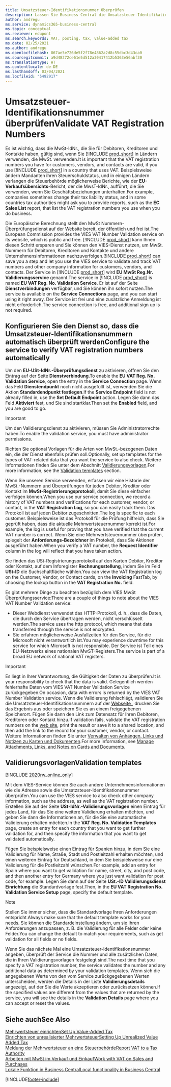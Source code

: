 ```yaml
---
title: Umsatzsteuer-Identifikationsnummer überprüfen
description: Lassen Sie Business Central die Umsatzsteuer-Identifikationsnummern und andere Unternehmensinformationen für Ihre Kontakte, Kunden und Lieferanten basierend auf dem VIES-Mehrwertsteuernummern-Validierungsdienst der Europäischen Union validieren.
author: andregu
ms.service: dynamics365-business-central
ms.topic: conceptual
ms.reviewer: edupont
ms.search.keywords: VAT, posting, tax, value-added tax
ms.date: 02/25/2021
ms.author: andregu
ms.openlocfilehash: 867ae5e726de5f2f78e4862a2d8c55dbc3d43ca0
ms.sourcegitcommit: a9d48272ce61e5d512a30417412b5363e56abf30
ms.translationtype: HT
ms.contentlocale: de-DE
ms.lasthandoff: 03/04/2021
ms.locfileid: "5492917"
---
```

# <a name="validate-vat-registration-numbers"></a><span data-ttu-id="d466b-103">Umsatzsteuer-Identifikationsnummer überprüfen</span><span class="sxs-lookup"><span data-stu-id="d466b-103">Validate VAT Registration Numbers</span></span>

<span data-ttu-id="d466b-104">Es ist wichtig, dass die MwSt-IdNr., die Sie für Debitoren, Kreditoren und Kontakte haben, gültig sind, wenn Sie [!INCLUDE [prod_short](includes/prod_short.md)] in Ländern verwenden, die MwSt. verwenden.</span><span class="sxs-lookup"><span data-stu-id="d466b-104">It is important that the VAT registration numbers you have for customers, vendors, and contacts are valid, if you use [!INCLUDE [prod_short](includes/prod_short.md)] in a country that uses VAT.</span></span> <span data-ttu-id="d466b-105">Beispielsweise ändern Mandanten ihren Steuerschuldstatus, und in einigen Ländern verlangen die Steuerbehörde möglicherweise Berichte, wie der **EU-Verkaufsübersichts**-Bericht, der die MwsT-IdNr., aufführt, die Sie verwenden, wenn Sie Geschäftsbeziehungen unterhalten.</span><span class="sxs-lookup"><span data-stu-id="d466b-105">For example, companies sometimes change their tax liability status, and in some countries tax authorities might ask you to provide reports, such as the **EC Sales List** report, that list the VAT registration numbers you use when you do business.</span></span>

<span data-ttu-id="d466b-106">Die Europäische Berechnung stellt den MwSt Nummern-Überprüfungsdienst auf der Website bereit, der öffentlich und frei ist.</span><span class="sxs-lookup"><span data-stu-id="d466b-106">The European Commission provides the VIES VAT Number Validation service on its website, which is public and free.</span></span> <span data-ttu-id="d466b-107">[!INCLUDE [prod_short](includes/prod_short.md)] kann Ihnen diesen Schritt ersparen und Sie können den VIES-Dienst nutzen, um MwSt. Nummern für Debitoren, Kreditoren und Kontakte und andere Unternehmensinformationen nachzuverfolgen.</span><span class="sxs-lookup"><span data-stu-id="d466b-107">[!INCLUDE [prod_short](includes/prod_short.md)] can save you a step and let you use the VIES service to validate and track VAT numbers and other company information for customers, vendors, and contacts.</span></span> <span data-ttu-id="d466b-108">Der Service in [!INCLUDE [prod_short](includes/prod_short.md)] wird **EU MwSt Reg.Nr. Validierungsservice** genannt.</span><span class="sxs-lookup"><span data-stu-id="d466b-108">The service in [!INCLUDE [prod_short](includes/prod_short.md)] is named **EU VAT Reg. No. Validation Service**.</span></span> <span data-ttu-id="d466b-109">Er ist auf der Seite **Dienstverbindungen** verfügbar, und Sie können ihn sofort nutzen.</span><span class="sxs-lookup"><span data-stu-id="d466b-109">The service is available on the **Service Connections** page, and you can start using it right away.</span></span> <span data-ttu-id="d466b-110">Der Service ist frei und eine zusätzliche Anmeldung ist nicht erforderlich.</span><span class="sxs-lookup"><span data-stu-id="d466b-110">The service connection is free, and additional sign up is not required.</span></span>

## <a name="configure-the-service-to-verify-vat-registration-numbers-automatically"></a><span data-ttu-id="d466b-111">Konfigurieren Sie den Dienst so, dass die Umsatzsteuer-Identifikationsnummern automatisch überprüft werden</span><span class="sxs-lookup"><span data-stu-id="d466b-111">Configure the service to verify VAT registration numbers automatically</span></span>

<span data-ttu-id="d466b-112">Um den **EU-USt-IdNr.-Überprüfungsdienst** zu aktivieren, öffnen Sie den Eintrag auf der Seite **Dienstverbindung**.</span><span class="sxs-lookup"><span data-stu-id="d466b-112">To enable the **EU VAT Reg. No. Validation Service**, open the entry in the **Service Connection** page.</span></span> <span data-ttu-id="d466b-113">Wenn das Feld **Dienstendpunkt** noch nicht ausgefüllt ist, verwenden Sie die Aktion **Standardendpunkt festlegen**.</span><span class="sxs-lookup"><span data-stu-id="d466b-113">If the **Service Endpoint** field is not already filled in, use the **Set Default Endpoint** action.</span></span> <span data-ttu-id="d466b-114">Legen Sie dann das Feld **Aktiviert** fest, und Sie sind startklar.</span><span class="sxs-lookup"><span data-stu-id="d466b-114">Then set the **Enabled** field, and you are good to go.</span></span>  

> [!IMPORTANT]
> <span data-ttu-id="d466b-115">Um den Validierungsdienst zu aktivieren, müssen Sie Administratorrechte haben.</span><span class="sxs-lookup"><span data-stu-id="d466b-115">To enable the validation service, you must have administrator permissions.</span></span>

<span data-ttu-id="d466b-116">Richten Sie optional Vorlagen für die Arten von MwSt.-bezogenen Daten ein, die der Dienst ebenfalls prüfen soll.</span><span class="sxs-lookup"><span data-stu-id="d466b-116">Optionally, set up templates for the types of VAT-related data that you want the service to also check.</span></span> <span data-ttu-id="d466b-117">Weitere Informationen finden Sie unter dem Abschnitt [Validierungsvorlagen](#validation-templates).</span><span class="sxs-lookup"><span data-stu-id="d466b-117">For more information, see the [Validation templates](#validation-templates) section.</span></span>

<span data-ttu-id="d466b-118">Wenn Sie unseren Service verwenden, erfassen wir eine Historie der MwSt.-Nummern und Überprüfungen für jeden Debitor, Kreditor oder Kontakt im **MwSt-Registrierungsprotokoll**, damit Sie diese einfacher verfolgen können.</span><span class="sxs-lookup"><span data-stu-id="d466b-118">When you use our service connection, we record a history of VAT numbers and verifications for each customer, vendor, or contact, in the **VAT Registration Log**, so you can easily track them.</span></span> <span data-ttu-id="d466b-119">Das Protokoll ist auf jeden Debitor zugeschnitten.</span><span class="sxs-lookup"><span data-stu-id="d466b-119">The log is specific to each customer.</span></span> <span data-ttu-id="d466b-120">Beispielsweise ist das Protokoll für die Prüfung hilfreich, dass Sie geprüft haben, dass die aktuelle Mehrwertsteuernummer korrekt ist.</span><span class="sxs-lookup"><span data-stu-id="d466b-120">For example, the log is useful for proving that you have verified that the current VAT number is correct.</span></span> <span data-ttu-id="d466b-121">Wenn Sie eine Mehrwertsteuernummer überprüfen, spiegelt der **Anforderungs-Bezeichner** im Protokoll, dass Sie Aktionen ausgeführt haben.</span><span class="sxs-lookup"><span data-stu-id="d466b-121">When you verify a VAT number, the **Request Identifier** column in the log will reflect that you have taken action.</span></span>

<span data-ttu-id="d466b-122">Sie finden das USt-Registrierungsprotokoll auf den Karten Debitor, Kreditor oder Kontakt, auf dem Inforegister **Rechnungsstellung**, indem Sie im Feld **USt-ID** die Suchschaltfläche wählen.</span><span class="sxs-lookup"><span data-stu-id="d466b-122">You can view the VAT Registration log on the Customer, Vendor, or Contact cards, on the **Invoicing** FastTab, by choosing the lookup button in the **VAT Registration No.** field.</span></span>  

<span data-ttu-id="d466b-123">Es gibt mehrere Dinge zu beachten bezüglich dem VIES MwSt Überprüfungsservice:</span><span class="sxs-lookup"><span data-stu-id="d466b-123">There are a couple of things to note about the VIES VAT Number Validation service:</span></span>

* <span data-ttu-id="d466b-124">Dieser Webdienst verwendet das HTTP-Protokoll, d. h., dass die Daten, die durch den Service übertragen werden, nicht verschlüsselt werden.</span><span class="sxs-lookup"><span data-stu-id="d466b-124">The service uses the http protocol, which means that data transferred through the service is not encrypted.</span></span>  
* <span data-ttu-id="d466b-125">Sie erfahren möglicherweise Ausfallzeiten für den Service, für die Microsoft nicht verantwortlich ist.</span><span class="sxs-lookup"><span data-stu-id="d466b-125">You may experience downtime for this service for which Microsoft is not responsible.</span></span> <span data-ttu-id="d466b-126">Der Service ist Teil eines EU-Netzwerks eines nationalen MwST-Registers.</span><span class="sxs-lookup"><span data-stu-id="d466b-126">The service is part of a broad EU network of national VAT registers.</span></span>

> [!IMPORTANT]
> <span data-ttu-id="d466b-127">Es liegt in Ihrer Verantwortung, die Gültigkeit der Daten zu überprüfen.</span><span class="sxs-lookup"><span data-stu-id="d466b-127">It is your responsibility to check that the data is valid.</span></span> <span data-ttu-id="d466b-128">Gelegentlich werden fehlerhafte Daten vom VIES VAT Number Validation Service zurückgegeben.</span><span class="sxs-lookup"><span data-stu-id="d466b-128">On occasion, data with errors is returned by the VIES VAT Number Validation service.</span></span> <span data-ttu-id="d466b-129">Wenn die Validierung fehlschlägt, validieren Sie die Umsatzsteuer-Identifikationsnummern auf der [Webseite ](https://ec.europa.eu/taxation_customs/vies/), drucken Sie das Ergebnis aus oder speichern Sie es an einem freigegebenen Speicherort. Fügen Sie dann den Link zum Datensatz für Ihren Debitoren, Kreditoren oder Kontakt hinzu.</span><span class="sxs-lookup"><span data-stu-id="d466b-129">If validation fails, validate the VAT registration numbers on the [web site](https://ec.europa.eu/taxation_customs/vies/), print the result or save it to a shared location, and then add the link to the record for your customer, vendor, or contact.</span></span> <span data-ttu-id="d466b-130">Weitere Informationen finden Sie unter [Verwalten von Anhängen, Links und Notizen zu Karten und Dokumenten](ui-how-add-link-to-record.md).</span><span class="sxs-lookup"><span data-stu-id="d466b-130">For more information, see [Manage Attachments, Links, and Notes on Cards and Documents](ui-how-add-link-to-record.md).</span></span>

## <a name="validation-templates"></a><span data-ttu-id="d466b-131">Validierungsvorlagen</span><span class="sxs-lookup"><span data-stu-id="d466b-131">Validation templates</span></span>

[!INCLUDE [2020rw_online_only](includes/2020rw_online_only.md)]

<span data-ttu-id="d466b-132">Mit dem VIES-Service können Sie auch andere Unternehmensinformationen wie die Adresse sowie die Umsatzsteuer-Identifikationsnummer überprüfen.</span><span class="sxs-lookup"><span data-stu-id="d466b-132">You can use the VIES service to also check other company information, such as the address, as well as the VAT registration number.</span></span> <span data-ttu-id="d466b-133">Erstellen Sie auf der Seite **USt-IdNr.-Validierungsvorlagen** einen Eintrag für jedes Land, für das Sie eine weitere Validierung erhalten möchten, und geben Sie dann die Informationen an, für die Sie eine automatische Validierung erhalten möchten.</span><span class="sxs-lookup"><span data-stu-id="d466b-133">In the **VAT Reg. No. Validation Templates** page, create an entry for each country that you want to get further validation for, and then specify the information that you want to get validated automatically.</span></span>  

<span data-ttu-id="d466b-134">Fügen Sie beispielsweise einen Eintrag für Spanien hinzu, in dem Sie eine Validierung für Name, Straße, Stadt und Postleitzahl erhalten möchten, und einen weiteren Eintrag für Deutschland, in dem Sie beispielsweise nur eine Validierung für die Postleitzahl wünschen.</span><span class="sxs-lookup"><span data-stu-id="d466b-134">For example, add an entry for Spain where you want to get validation for name, street, city, and post code, and then another entry for Germany where you just want validation for post code, for example.</span></span> <span data-ttu-id="d466b-135">Legen Sie dann auf der Seite **USt.-ID Validierungsdienst Einrichtung** die Standardvorlage fest.</span><span class="sxs-lookup"><span data-stu-id="d466b-135">Then, in the **EU VAT Registration No. Validation Service Setup** page, specify the default template.</span></span>  

> [!NOTE]
> <span data-ttu-id="d466b-136">Stellen Sie immer sicher, dass die Standardvorlage Ihren Anforderungen entspricht.</span><span class="sxs-lookup"><span data-stu-id="d466b-136">Always make sure that the default template works for your needs.</span></span> <span data-ttu-id="d466b-137">Sie können die Standardeinstellung ändern, um sie Ihren Anforderungen anzupassen, z. B. die Validierung für alle Felder oder keine Felder.</span><span class="sxs-lookup"><span data-stu-id="d466b-137">You can change the default to match your requirements, such as get validation for all fields or no fields.</span></span>

<span data-ttu-id="d466b-138">Wenn Sie das nächste Mal eine Umsatzsteuer-Identifikationsnummer angeben, überprüft der Service die Nummer und alle zusätzlichen Daten, die in Ihren Validierungsvorlagen festgelegt sind.</span><span class="sxs-lookup"><span data-stu-id="d466b-138">The next time that you specify a VAT registration number, the service validates the number and any additional data as determined by your validation templates.</span></span> <span data-ttu-id="d466b-139">Wenn sich die angegebenen Werte von den vom Service zurückgegebenen Werten unterscheiden, werden die Details in der Liste **Validierungsdetails** angezeigt, auf der Sie die Werte akzeptieren oder zurücksetzen können.</span><span class="sxs-lookup"><span data-stu-id="d466b-139">If the specified values are different from the values that are returned by the service, you will see the details in the **Validation Details** page where you can accept or reset the values.</span></span>  

## <a name="see-also"></a><span data-ttu-id="d466b-140">Siehe auch</span><span class="sxs-lookup"><span data-stu-id="d466b-140">See Also</span></span>

[<span data-ttu-id="d466b-141">Mehrwertsteuer einrichten</span><span class="sxs-lookup"><span data-stu-id="d466b-141">Set Up Value-Added Tax</span></span>](finance-setup-vat.md)  
[<span data-ttu-id="d466b-142">Einrichten von unrealisierter Mehrwertsteuer</span><span class="sxs-lookup"><span data-stu-id="d466b-142">Setting Up Unrealized Value Added Tax</span></span>](finance-setup-unrealized-vat.md)  
[<span data-ttu-id="d466b-143">Meldung der Mehrwertsteuer an eine Steuerbehörde</span><span class="sxs-lookup"><span data-stu-id="d466b-143">Report VAT to a Tax Authority</span></span>](finance-how-report-vat.md)  
[<span data-ttu-id="d466b-144">Arbeiten mit MwSt im Verkauf und Einkauf</span><span class="sxs-lookup"><span data-stu-id="d466b-144">Work with VAT on Sales and Purchases</span></span>](finance-work-with-vat.md)  
[<span data-ttu-id="d466b-145">Lokale Funktion in Business Central</span><span class="sxs-lookup"><span data-stu-id="d466b-145">Local functionality in Business Central</span></span>](about-localization.md)  


[!INCLUDE[footer-include](includes/footer-banner.md)]
